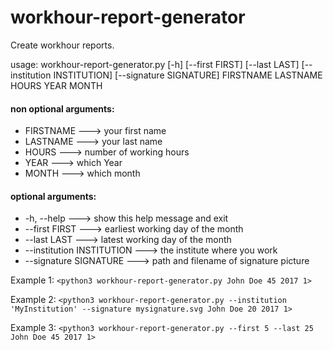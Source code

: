 # workhour-report-generator

Create workhour reports.

usage: workhour-report-generator.py [-h] [--first FIRST] [--last LAST] [--institution INSTITUTION] [--signature SIGNATURE] FIRSTNAME LASTNAME HOURS YEAR MONTH

#### non optional arguments:
* FIRSTNAME ---> your first name
* LASTNAME ---> your last name
* HOURS ---> number of working hours
* YEAR ---> which Year
* MONTH ---> which month

#### optional arguments:
* -h, --help ---> show this help message and exit
* --first FIRST ---> earliest working day of the month
* --last LAST ---> latest working day of the month
* --institution INSTITUTION ---> the institute where you work
* --signature SIGNATURE ---> path and filename of signature picture


Example 1: `<python3 workhour-report-generator.py John Doe 45 2017 1>`

Example 2: `<python3 workhour-report-generator.py --institution 'MyInstitution' --signature mysignature.svg John Doe 20 2017 1>`

Example 3: `<python3 workhour-report-generator.py --first 5 --last 25 John Doe 45 2017 1>`
